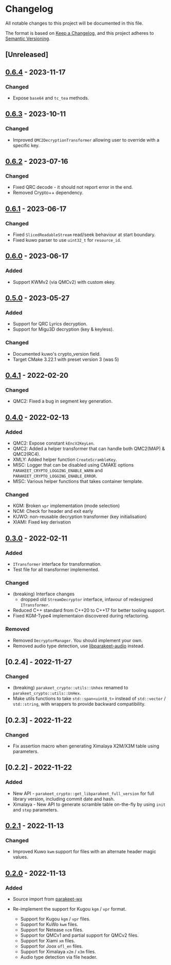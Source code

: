 # Changelog

All notable changes to this project will be documented in this file.

The format is based on [Keep a Changelog](https://keepachangelog.com/en/1.0.0/),
and this project adheres to [Semantic Versioning](https://semver.org/spec/v2.0.0.html).

## [Unreleased]

## [0.6.4] - 2023-11-17

### Changed

- Expose `base64` and `tc_tea` methods.

## [0.6.3] - 2023-10-11

### Changed

- Improved `QMC2DecryptionTransformer` allowing user to override with a specific key.

## [0.6.2] - 2023-07-16

### Changed

- Fixed QRC decode - it should not report error in the end.
- Removed Crypto++ dependency.

## [0.6.1] - 2023-06-17

### Changed

- Fixed `SlicedReadableStream` read/seek behaviour at start boundary.
- Fixed kuwo parser to use `uint32_t` for `resource_id`.

## [0.6.0] - 2023-06-17

### Added

- Support KWMv2 (via QMCv2) with custom ekey.

## [0.5.0] - 2023-05-27

### Added

- Support for QRC Lyrics decryption.
- Support for Migu3D decryption (key & keyless).

### Changed

- Documented kuwo's crypto_version field.
- Target CMake 3.22.1 with preset version 3 (was 5)

## [0.4.1] - 2022-02-20

### Changed

- QMC2: Fixed a bug in segment key generation.

## [0.4.0] - 2022-02-13

### Added

- QMC2: Expose constant `kEncV2KeyLen`.
- QMC2: Added a helper transformer that can handle both QMC2(MAP) & QMC2(RC4).
- XMLY: Added helper function `CreateScrambleKey`.
- MISC: Logger that can be disabled using CMAKE options `PARAKEET_CRYPTO_LOGGING_ENABLE_WARN` and
        `PARAKEET_CRYPTO_LOGGING_ENABLE_ERROR`.
- MISC: Various helper functions that takes container template.

### Changed

- KGM: Broken `vpr` implementation (mode selection)
- NCM: Check for header and exit early
- KUWO: non-reusable decryption transformer (key initialisation)
- XIAMI: Fixed key derivation

## [0.3.0] - 2022-02-11

### Added

- `ITransformer` interface for transformation.
- Test file for all transformer implemented.

### Changed

- (breaking) Interface changes
  - dropped old `StreamDecryptor` interface, infavour of redesigned `ITransformer`.
- Reduced C++ standard from C++20 to C++17 for better tooling support.
- Fixed KGM-Type4 implementaion discovered during refactoring.

### Removed

- Removed `DecryptorManager`. You should implement your own.
- Removed audio type detection, use [libparakeet-audio] instead.

## [0.2.4] - 2022-11-27

### Changed

- (breaking) `parakeet_crypto::utils::Unhex` renamed to `parakeet_crypto::utils::UnHex`.
- Make utils functions to take `std::span<uint8_t>` instead of `std::vector` / `std::string`, with wrappers to provide
  backward compatibility.

## [0.2.3] - 2022-11-22

### Changed

- Fix assertion macro when generating Ximalaya X2M/X3M table using parameters.

## [0.2.2] - 2022-11-22

### Added

- New API - `parakeet_crypto::get_libparakeet_full_version` for full library version, including commit date and hash.
- Ximalaya - New API to generate scramble table on-the-fly by using `init` and `step` parameters.

## [0.2.1] - 2022-11-13

### Changed

- Improved Kuwo `kwm` support for files with an alternate header magic values.

## [0.2.0] - 2022-11-13

### Added

- Source import from [parakeet-wx]

- Re-implement the support for Kugou `kgm` / `vpr` format.
  - Support for Kugou `kgm` / `vpr` files.
  - Support for KuWo `kwm` files.
  - Support for Netease `ncm` files.
  - Support for QMCv1 and partial support for QMCv2 files.
  - Support for Xiami `xm` files.
  - Support for Joox `ofl_en` files.
  - Support for Ximalaya `x2m` / `x3m` files.
  - Audio type detection via file header.

[parakeet-wx]: https://github.com/parakeet-rs/parakeet-wx
[libparakeet-audio]: https://github.com/parakeet-rs/libparakeet-audio
[0.2.0]: https://github.com/parakeet-rs/libparakeet/commits/v0.2.0
[0.2.1]: https://github.com/parakeet-rs/libparakeet/compare/v0.2.0...v0.2.1
[0.3.0]: https://github.com/parakeet-rs/libparakeet/compare/v0.2.1...v0.3.0
[0.4.0]: https://github.com/parakeet-rs/libparakeet/compare/v0.3.0...v0.4.0
[0.4.1]: https://github.com/parakeet-rs/libparakeet/compare/v0.4.0...v0.4.1
[0.5.0]: https://github.com/parakeet-rs/libparakeet/compare/v0.4.1...v0.5.0
[0.6.0]: https://github.com/parakeet-rs/libparakeet/compare/v0.5.0...v0.6.0
[0.6.1]: https://github.com/parakeet-rs/libparakeet/compare/v0.6.0...v0.6.1
[0.6.2]: https://github.com/parakeet-rs/libparakeet/compare/v0.6.1...v0.6.2
[0.6.3]: https://github.com/parakeet-rs/libparakeet/compare/v0.6.2...v0.6.3
[0.6.4]: https://github.com/parakeet-rs/libparakeet/compare/v0.6.3...v0.6.4
[0.x.0]: https://github.com/parakeet-rs/libparakeet/compare/v0.6.0...v0.x.0
